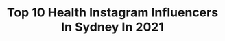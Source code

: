---
title: Top 10 Health Instagram Influencers In Sydney In 2021
description: >-
  Find top health Instagram influencers in Sydney in 2021. Most popular hashtags: #sydney #health #fitness.
platform: Instagram
hits: 85
text_top: Identify the best Instagram accounts on inBeat.
text_bottom: inBeat aggregates 85 Instagram influencers like this in Sydney, Australia for you to contact.
profiles:
  - username: "tillyjacsmith"
    fullname: >-
      Tilly Smith ✨
    bio: >-
      Now in Sydney Mental health 🙏 Model - @scoopmanagement @chic_brisbane @newyorkmodelsdirect Social - @maxconnectors 🐝 Ambassador - @kai_yoga_mosman 🧘
    location: "Australia"
    followers: 72337
    engagement: 165
    commentsToLikes: 0.021177
    id: ck0tuasak6d8v0i19y86vgcd7
    verified: false
    hashtags: "#flawlessbeautyus, #sponsored, #rainbird, #partner"
  - username: "headoverhealing"
    fullname: >-
      CHARLOTTE KEILBART | AUSTRALIA
    bio: >-
      Van Life 🚐 Sydney 🍒Health Foodie, Wellness & Travel
    location: "Australia"
    followers: 9214
    engagement: 598
    commentsToLikes: 0.057734
    id: ck0ua6s0fbkx80i19i8228mlw
    verified: false
    hashtags: "#vanlife, #vanlifeexplorers, #vanlifediaries, #vanlifemovement"
  - username: "helenasauzier"
    fullname: >-
      Helena Sauzier
    bio: >-
      🇲🇺🇿🇦🇦🇺 📍Sydney 🎓BSc Health Science 👅Food & Drink @sauzyeats 👩🏼‍💻Accounts & Marketing @reformprojects 🧠Nutrition & Health Coaching @wellcollegeglobal
    location: "Australia"
    followers: 58208
    engagement: 306
    commentsToLikes: 0.031538
    id: ck5qaw04diji00i11jz9sz3wy
    verified: true
    hashtags: "#deepdownunder, #throwback, #madeitadate, #allpail2021"
  - username: "taizetaylor"
    fullname: >-
      Taize Taylor
    bio: >-
      🍆 OnlyFans & TikTok @taizetaylor 📍 Sydney, Aus 🛩 Pilot in training Own @plc_kawana @plc_baringa 🌟 Undiscovered superstar 👨🏽‍✈️👨🏽‍⚕️ @petersnick
    location: "Australia"
    followers: 17651
    engagement: 836
    commentsToLikes: 0.031494
    id: ck8tcl5xfzsg40j78fl21o903
    verified: false
    hashtags: "#health, #inspiration, #summer, #onlyfans"
  - username: "anthonysemerad"
    fullname: >-
      ANTHONY SEMERAD (TWIN 2)
    bio: >-
      Certified Nutrition Coach💪🏻 • @semeradnutrition Collab? 📧astalentmgmt@gmail.com or antsemerad@gmail.com⁣⁣
    location: "Australia"
    followers: 201871
    engagement: 277
    commentsToLikes: 0.008000
    id: ck5cj2r1ptv0g0i11c7336mp8
    verified: true
    hashtags: "#australia, #inspiration, #goals, #instagood"
  - username: "zachope"
    fullname: >-
      Zac Hope
    bio: >-
      Sydney 🇦🇺 Senior Barry’s Australia Instructor @barrysaustralia 🚨 Personal Trainer-Hope Fitness 💪🏼 Reformer Pilates Trainer @somacollection_chifley ⭐️
    location: "Australia"
    followers: 6876
    engagement: 952
    commentsToLikes: 0.047473
    id: ck14kypv5rzue0i19atg0eknx
    verified: false
    hashtags: "#health, #ad, #gym, #fitfam"
  - username: "abcinsydney"
    fullname: >-
      ABC Sydney
    bio: >-
      The story of Sydney 🌇 #abcmyphoto to be featured 📸 Have a story to share? DM us 📬
    location: "Australia"
    followers: 38218
    engagement: 90
    commentsToLikes: 0.042001
    id: ck5zq6rbpu1mk0i14xxa8v4rj
    verified: true
    hashtags: "#coronavirus, #abcsydney, #covid19, #canadabay"
  - username: "trainertrowell"
    fullname: >-
      • LACHLAN TROWELL •
    bio: >-
      💉 Type-1 Diabetic 📍 Fitness First Bondi Spring Street 🌏 Online PT Want To Join My Team? Enquire ↓ lachlantrowell@gmail.com 📧
    location: "Australia"
    followers: 4193
    engagement: 952
    commentsToLikes: 0.108887
    id: ck6trblj1y1oi0j71p5kynhho
    verified: false
    hashtags: "#personaltraining, #fit, #fitnessmotivation, #squats"
  - username: "majamilicevic_"
    fullname: >-
      MAJA | Fitness & Health
    bio: >-
      Inspiring you to be your best you ✨ Training Female Holistic Health Coach PCOS & Hormone healing ➰ LDN > SYDNEY📍 Majamilicevic@outlook.com 💻
    location: "Australia"
    followers: 7394
    engagement: 394
    commentsToLikes: 0.082610
    id: ck5c45s850nu30i11v30xcxye
    verified: false
    hashtags: "#gifted, #2020problems"
  - username: "jessnugent1"
    fullname: >-
      Jess Nugent #CreateTheGood
    bio: >-
      ✮ Sydney, Aus. ↟ BA - Psych. ⋒ Mental Health Awareness ↡ Kindness, Positivity & Hashbrowns ⊚ Empath/HSP ♥ Seb . Graphic Designer - @nugentmedia
    location: "Australia"
    followers: 18741
    engagement: 477
    commentsToLikes: 0.093331
    id: ck6ugskt34x4r0j71i87xr1kv
    verified: false
    hashtags: "#mentalhealthmatters, #mentalhealthquotes, #bekind, #selflove"
---